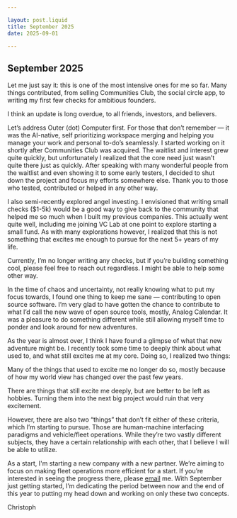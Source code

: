```yaml
---

layout: post.liquid
title: September 2025
date: 2025-09-01

---
```


## September 2025

Let me just say it: this is one of the most intensive ones for me so far. Many things contributed, from selling Communities Club, the social circle app, to writing my first few checks for ambitious founders.

I think an update is long overdue, to all friends, investors, and believers.

Let’s address Outer (dot) Computer first. For those that don’t remember — it was the AI-native, self prioritizing workspace merging and helping you manage your work and personal to-do’s seamlessly. I started working on it shortly after Communities Club was acquired. The waitlist and interest grew quite quickly, but unfortunately I realized that the core need just wasn’t quite there just as quickly. After speaking with many wonderful people from the waitlist and even showing it to some early testers, I decided to shut down the project and focus my efforts somewhere else. Thank you to those who tested, contributed or helped in any other way.

I also semi-recently explored angel investing. I envisioned that writing small checks ($1-5k) would be a good way to give back to the community that helped me so much when I built my previous companies. This actually went quite well, including me joining VC Lab at one point to explore starting a small fund. As with many explorations however, I realized that this is not something that excites me enough to pursue for the next 5+ years of my life.

Currently, I’m no longer writing any checks, but if you’re building something cool, please feel free to reach out regardless. I might be able to help some other way.

In the time of chaos and uncertainty, not really knowing what to put my focus towards, I found one thing to keep me sane — contributing to open source software. I’m very glad to have gotten the chance to contribute to what I’d call the new wave of open source tools, mostly, Analog Calendar. It was a pleasure to do something different while still allowing myself time to ponder and look around for new adventures.

As the year is almost over, I think I have found a glimpse of what that new adventure might be. I recently took some time to deeply think about what used to, and what still excites me at my core. Doing so, I realized two things:

Many of the things that used to excite me no longer do so, mostly because of how my world view has changed over the past few years.

There are things that still excite me deeply, but are better to be left as hobbies. Turning them into the next big project would ruin that very excitement.

However, there are also two “things” that don’t fit either of these criteria, which I’m starting to pursue. Those are human-machine interfacing paradigms and vehicle/fleet operations. While they’re two vastly different subjects, they have a certain relationship with each other, that I believe I will be able to utilize.

As a start, I'm starting a new company with a new partner. We’re aiming to focus on making fleet operations more efficient for a start. If you’re interested in seeing the progress there, please [email](mailto:christoph@zimnicki.co) me. With September just getting started, I’m dedicating the period between now and the end of  this year to putting my head down and working on only these two concepts.

Christoph
